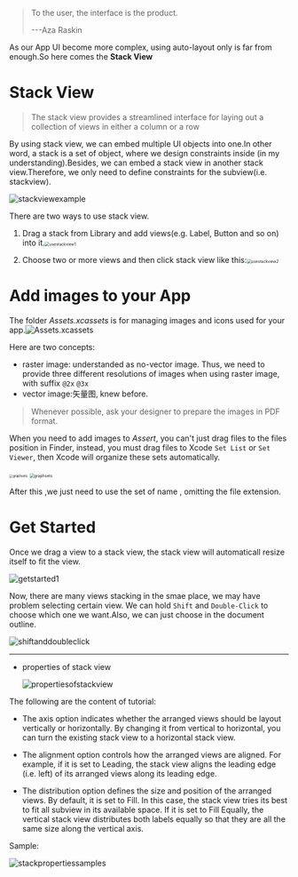 > To the user, the interface is the product.
>
> ---Aza Raskin

As our App UI become more complex, using auto-layout only is far from enough.So here comes the **Stack View**

# Stack View

> The stack view provides a streamlined interface for laying out a collection of views in either a column or a row

By using stack view, we can embed multiple UI objects into one.In other word, a stack is a set of object, where we design constraints inside (in my understanding).Besides, we can embed a stack view in another stack view.Therefore, we only need to define constraints for the subview(i.e. stackview).

![stackviewexample](../../chapter6/graph/stackviewexample.png)

There are two ways to use stack view.

1. Drag a stack from Library and add views(e.g. Label, Button and so on) into it.<img src="../../chapter6/graph/usestackview1.png" alt="usestackview1" style="zoom:50%;" />

2. Choose two or more views and then click stack view like this:<img src="../../chapter6/graph/usestackview2.png" alt="usestackview2" style="zoom:50%;" />

# Add images to your App

The folder *Assets.xcassets* is for managing images and icons used for your app.![Assets.xcassets](../../chapter6/graph/Assets.xcassets.png)

Here are two concepts:

* raster image: understanded as no-vector image. Thus, we need to provide three different resolutions of images when using raster image, with suffix `@2x` `@3x`
* vector image:矢量图, knew before.

> Whenever possible, ask your designer to prepare the images in PDF format. 

When you need to add images to *Assert*, you can't just drag files to the files position in Finder, instead, you must drag files to Xcode `Set List` or `Set Viewer`, then Xcode will organize these sets automatically.

<img src="../../chapter6/graph/graphsets.png" alt="graphsets" style="zoom:40%;" /> <img src="../../../../Library/Application Support/typora-user-images/image-20210829103044565.png" alt="graphsets" style="zoom:50%;" />

After this ,we just need to use the set of name , omitting the file extension.

# Get Started

Once we drag a view to a stack view, the stack view will automaticall resize itself to fit the view.

![getstarted1](../../chapter6/graph/getstarted1.png)

Now, there are many views stacking in the smae place, we may have problem selecting certain view. We can hold `Shift` and `Double-Click` to choose which one we want.Also, we can just choose in the document outline.

![shiftanddoubleclick](../../chapter6/graph/shiftanddoubleclick.png)

---

* properties of stack view

  ![propertiesofstackview](../../chapter6/graph/propertiesofstackview.png)

The following are the content of tutorial:

* The axis option indicates whether the arranged views should be layout vertically or horizontally. By changing it from vertical to horizontal, you can turn the existing stack view to a horizontal stack view.

* The alignment option controls how the arranged views are aligned. For example, if it is set to Leading, the stack view aligns the leading edge (i.e. left) of its arranged views along its leading edge.

* The distribution option defines the size and position of the arranged views. By default, it is set to Fill. In this case, the stack view tries its best to fit all subview in its available space. If it is set to Fill Equally, the vertical stack view distributes both labels equally so that they are all the same size along the vertical axis.

Sample:

![stackpropertiessamples](../../chapter6/graph/stackpropertiessamples.png)